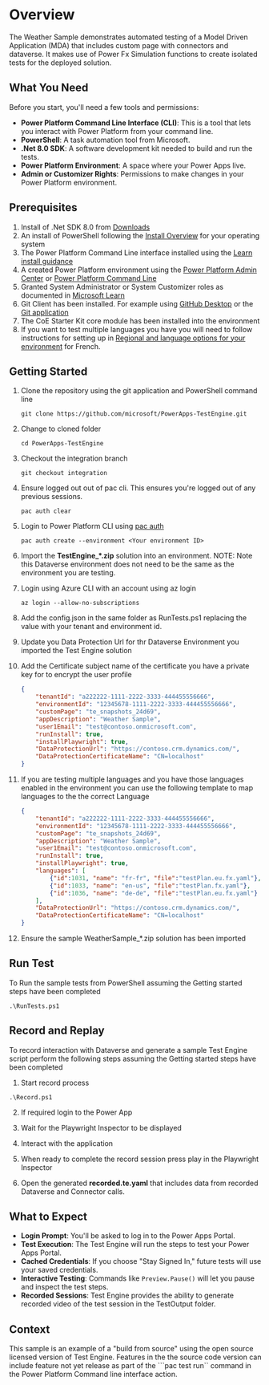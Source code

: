 # Overview

The Weather Sample demonstrates automated testing of a Model Driven Application (MDA) that includes custom page with connectors and dataverse. It makes use of Power Fx Simulation functions to create isolated tests for the deployed solution.

## What You Need

Before you start, you'll need a few tools and permissions:
- **Power Platform Command Line Interface (CLI)**: This is a tool that lets you interact with Power Platform from your command line.
- **PowerShell**: A task automation tool from Microsoft.
- **.Net 8.0 SDK**: A software development kit needed to build and run the tests.
- **Power Platform Environment**: A space where your Power Apps live.
- **Admin or Customizer Rights**: Permissions to make changes in your Power Platform environment.

## Prerequisites

1. Install of .Net SDK 8.0 from [Downloads](https://dotnet.microsoft.com/download/dotnet/8.0)
2. An install of PowerShell following the [Install Overview](https://learn.microsoft.com/powershell/scripting/install/installing-powershell) for your operating system
3. The Power Platform Command Line interface installed using the [Learn install guidance](https://learn.microsoft.com/power-platform/developer/cli/introduction?tabs=windows#install-microsoft-power-platform-cli)
4. A created Power Platform environment using the [Power Platform Admin Center](https://learn.microsoft.com/power-platform/admin/create-environment) or [Power Platform Command Line](https://learn.microsoft.com/power-platform/developer/cli/reference/admin#pac-admin-create)
5. Granted System Administrator or System Customizer roles as documented in [Microsoft Learn](https://learn.microsoft.compower-apps/maker/model-driven-apps/privileges-required-customization#system-administrator-and-system-customizer-security-roles)
6. Git Client has been installed. For example using [GitHub Desktop](https://desktop.github.com/download/) or the [Git application](https://git-scm.com/book/en/v2/Getting-Started-Installing-Git)
7. The CoE Starter Kit core module has been installed into the environment
8. If you want to test multiple languages you have you will need to follow instructions for setting up in [Regional and language options for your environment](https://learn.microsoft.com/power-platform/admin/enable-languages) for French. 

## Getting Started

1. Clone the repository using the git application and PowerShell command line

    ```pwsh
    git clone https://github.com/microsoft/PowerApps-TestEngine.git
    ```

2. Change to cloned folder

    ```pwsh
    cd PowerApps-TestEngine
    ```

3. Checkout the integration branch

    ```pwsh
    git checkout integration
    ```

3. Ensure logged out out of pac cli. This ensures you're logged out of any previous sessions.

    ```pwsh
    pac auth clear
    ```

4. Login to Power Platform CLI using [pac auth](https://learn.microsoft.com/power-platform/developer/cli/reference/auth#pac-auth-create)

    ```pwsh
    pac auth create --environment <Your environment ID>
    ```

5. Import the **TestEngine_*.zip** solution into an environment. NOTE: Note this Dataverse environment does not need to be the same as the environment you are testing.

6. Login using Azure CLI with an account using az login

    ```pwsh
    az login --allow-no-subscriptions
    ```

7. Add the config.json in the same folder as RunTests.ps1 replacing the value with your tenant and environment id. 

8. Update you Data Protection Url for thr Dataverse Environment you imported the Test Engine solution

9. Add the Certificate subject name of the certificate you have a private key for to encrypt the user profile

    ```json
    {
        "tenantId": "a222222-1111-2222-3333-444455556666",
        "environmentId": "12345678-1111-2222-3333-444455556666",
        "customPage": "te_snapshots_24d69",
        "appDescription": "Weather Sample",
        "user1Email": "test@contoso.onmicrosoft.com",
        "runInstall": true,
        "installPlaywright": true,
        "DataProtectionUrl": "https://contoso.crm.dynamics.com/",
        "DataProtectionCertificateName": "CN=localhost"
    }
    ```

10. If you are testing multiple languages and you have those languages enabled in the environment you can use the following template to map languages to the the correct Language


    ```json
    {
        "tenantId": "a222222-1111-2222-3333-444455556666",
        "environmentId": "12345678-1111-2222-3333-444455556666",
        "customPage": "te_snapshots_24d69",
        "appDescription": "Weather Sample",
        "user1Email": "test@contoso.onmicrosoft.com",
        "runInstall": true,
        "installPlaywright": true,
        "languages": [
            {"id":1031, "name": "fr-fr", "file":"testPlan.eu.fx.yaml"},
            {"id":1033, "name": "en-us", "file":"testPlan.fx.yaml"},
            {"id":1036, "name": "de-de", "file":"testPlan.eu.fx.yaml"}
        ],
        "DataProtectionUrl": "https://contoso.crm.dynamics.com/",
        "DataProtectionCertificateName": "CN=localhost"
    }
    ```

11. Ensure the sample WeatherSample_*.zip solution has been imported

## Run Test

To Run the sample tests from PowerShell assuming the Getting started steps have been completed

```pwsh
.\RunTests.ps1
```

## Record and Replay

To record interaction with Dataverse and generate a sample Test Engine script perform the following steps assuming the Getting started steps have been completed

1. Start record process

```pwsh
.\Record.ps1
```

2. If required login to the Power App

3. Wait for the Playwright Inspector to be displayed

4. Interact with the application

5. When ready to complete the record session press play in the Playwright Inspector

6. Open the generated **recorded.te.yaml** that includes data from recorded Dataverse and Connector calls.

## What to Expect

- **Login Prompt**: You'll be asked to log in to the Power Apps Portal.
- **Test Execution**: The Test Engine will run the steps to test your Power Apps Portal.
- **Cached Credentials**: If you choose "Stay Signed In," future tests will use your saved credentials.
- **Interactive Testing**: Commands like `Preview.Pause()` will let you pause and inspect the test steps.
- **Recorded Sessions**: Test Engine provides the ability to generate recorded video of the test session in the TestOutput folder.

## Context

This sample is an example of a "build from source" using the open source licensed version of Test Engine. Features in the the source code version can include feature not yet release as part of the ```pac test run`` command in the Power Platform Command line interface action.
